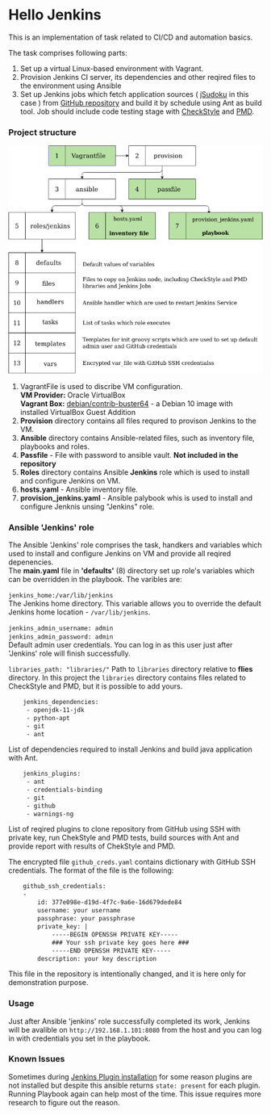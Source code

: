 # Hello Jenkins ##  
This is an implementation of task related to CI/CD and automation basics.

The task comprises following parts:  

1. Set up a virtual Linux-based environment with Vagrant.
2. Provision Jenkins CI server, its dependencies and other reqired files to the environment using Ansible
3. Set up Jenkins jobs which fetch application sources ( [jSudoku](https://sourceforge.net/projects/jsudoku/) in this case ) from [GitHub repository](https://github.com/VladislavKutas/jSudoku) and build it by schedule using Ant as build tool. Job should include code testing stage with [CheckStyle](https://checkstyle.sourceforge.io/) and [PMD](https://pmd.github.io/).


### Project structure ###

 ![Project Structure](project_structure.png)


1. VagrantFile is used to discribe VM configuration.  
   **VM Provider:** Oracle VirtualBox  
   **Vagrant Box:** [debian/contrib-buster64](https://app.vagrantup.com/debian/boxes/contrib-buster64) - a Debian 10 image with installed VirtualBox Guest Addition 
2. **Provision** directory contains all files requred to provison Jenkins to the VM.
3. **Ansible** directory contains Ansible-related files, such as inventory file, playbooks and roles.
4. **Passfile** - File with password to ansible vault. **Not included in the repository** 
5. **Roles** directory contains Ansible **Jenkins** role which is used to install and configure Jenkins on VM.
6. **hosts.yaml** - Ansible inventory file.
7. **provision_jenkins.yaml** - Ansible palybook whis is used to install and configure Jenknis unsing "Jenkins" role.


### Ansible 'Jenkins' role ###

The Ansible 'Jenkins' role  comprises the task, handkers and variables which used to install and configure Jenkins on VM and provide all reqired depenencies.  
The **main.yaml** file in **'defaults'** (8) directory set up role's variables which can be overridden in the playbook. The varibles are: 

`jenkins_home:/var/lib/jenkins`  
The Jenkins home directory. This variable allows you to override the default Jenkins home location - `/var/lib/jenkins`.

`jenkins_admin_username: admin`  
`jenkins_admin_password: admin`  
Default admin user credentials. You can log in as this user just after 'Jenkins' role will finish successfully.

`libraries_path: "libraries/"`
Path to `libraries` directory relative to **flies** directory. In this project the `libraries` directory contains files related to CheckStyle and PMD, but it is possible to add yours.

        jenkins_dependencies: 
         - openjdk-11-jdk
         - python-apt
         - git
         - ant
List of dependencies required to install Jenkins and build java application with Ant.

        jenkins_plugins: 
         - ant
         - credentials-binding
         - git
         - github
         - warnings-ng  
List of reqired plugins to clone repository from GitHub using SSH with private key, run ChekStyle and PMD tests, build sources with Ant and provide report with results of ChekStyle and PMD.

The encrypted file `github_creds.yaml` contains dictionary with GitHub SSH credentials. The format of the file is the following:  

        github_ssh_credentials:
        -
            id: 377e098e-d19d-4f7c-9a6e-16d679dede84
            username: your username 
            passphrase: your passphrase
            private_key: |
                -----BEGIN OPENSSH PRIVATE KEY-----
                ### Your ssh private key goes here ###
                -----END OPENSSH PRIVATE KEY-----
            description: your key description
This file in the repository is intentionally changed, and it is here only for demonstration purpose. 

### Usage ###
Just after Ansible 'jenkins' role successfully completed its work, Jenkins will be avalible on `http://192.168.1.101:8080` from the host and you can log in with credentials you set in the playbook. 

### Known Issues ###
Sometimes during [Jenkins Plugin installation](provision//ansible/roles/jenkins/tasks/install_jenkins_plugins.yaml) for some reason plugins are not installed but despite this ansible returns `state: present` for each plugin. Running Playbook again can help most of the time. This issue requires more research to figure out the reason.